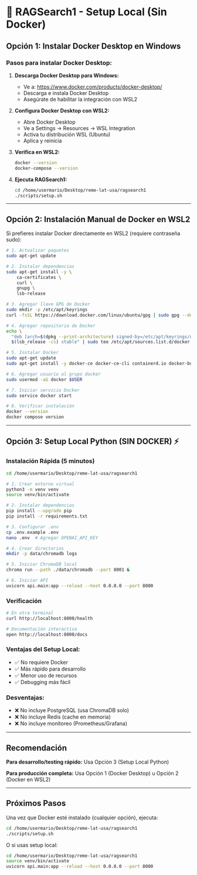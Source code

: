 # 🚀 RAGSearch1 - Setup Local (Sin Docker)

## Opción 1: Instalar Docker Desktop en Windows

### Pasos para instalar Docker Desktop:

1. **Descarga Docker Desktop para Windows:**
   - Ve a: https://www.docker.com/products/docker-desktop/
   - Descarga e instala Docker Desktop
   - Asegúrate de habilitar la integración con WSL2

2. **Configura Docker Desktop con WSL2:**
   - Abre Docker Desktop
   - Ve a Settings → Resources → WSL Integration
   - Activa tu distribución WSL (Ubuntu)
   - Aplica y reinicia

3. **Verifica en WSL2:**
   ```bash
   docker --version
   docker-compose --version
   ```

4. **Ejecuta RAGSearch1:**
   ```bash
   cd /home/usermario/Desktop/reme-lat-usa/ragsearch1
   ./scripts/setup.sh
   ```

---

## Opción 2: Instalación Manual de Docker en WSL2

Si prefieres instalar Docker directamente en WSL2 (requiere contraseña sudo):

```bash
# 1. Actualizar paquetes
sudo apt-get update

# 2. Instalar dependencias
sudo apt-get install -y \
    ca-certificates \
    curl \
    gnupg \
    lsb-release

# 3. Agregar llave GPG de Docker
sudo mkdir -p /etc/apt/keyrings
curl -fsSL https://download.docker.com/linux/ubuntu/gpg | sudo gpg --dearmor -o /etc/apt/keyrings/docker.gpg

# 4. Agregar repositorio de Docker
echo \
  "deb [arch=$(dpkg --print-architecture) signed-by=/etc/apt/keyrings/docker.gpg] https://download.docker.com/linux/ubuntu \
  $(lsb_release -cs) stable" | sudo tee /etc/apt/sources.list.d/docker.list > /dev/null

# 5. Instalar Docker
sudo apt-get update
sudo apt-get install -y docker-ce docker-ce-cli containerd.io docker-buildx-plugin docker-compose-plugin

# 6. Agregar usuario al grupo docker
sudo usermod -aG docker $USER

# 7. Iniciar servicio Docker
sudo service docker start

# 8. Verificar instalación
docker --version
docker compose version
```

---

## Opción 3: Setup Local Python (SIN DOCKER) ⚡

### Instalación Rápida (5 minutos)

```bash
cd /home/usermario/Desktop/reme-lat-usa/ragsearch1

# 1. Crear entorno virtual
python3 -m venv venv
source venv/bin/activate

# 2. Instalar dependencias
pip install --upgrade pip
pip install -r requirements.txt

# 3. Configurar .env
cp .env.example .env
nano .env  # Agregar OPENAI_API_KEY

# 4. Crear directorios
mkdir -p data/chromadb logs

# 5. Iniciar ChromaDB local
chroma run --path ./data/chromadb --port 8001 &

# 6. Iniciar API
uvicorn api.main:app --reload --host 0.0.0.0 --port 8000
```

### Verificación

```bash
# En otra terminal
curl http://localhost:8000/health

# Documentación interactiva
open http://localhost:8000/docs
```

### Ventajas del Setup Local:
- ✅ No requiere Docker
- ✅ Más rápido para desarrollo
- ✅ Menor uso de recursos
- ✅ Debugging más fácil

### Desventajas:
- ❌ No incluye PostgreSQL (usa ChromaDB solo)
- ❌ No incluye Redis (cache en memoria)
- ❌ No incluye monitoreo (Prometheus/Grafana)

---

## Recomendación

**Para desarrollo/testing rápido:** Usa Opción 3 (Setup Local Python)

**Para producción completa:** Usa Opción 1 (Docker Desktop) u Opción 2 (Docker en WSL2)

---

## Próximos Pasos

Una vez que Docker esté instalado (cualquier opción), ejecuta:

```bash
cd /home/usermario/Desktop/reme-lat-usa/ragsearch1
./scripts/setup.sh
```

O si usas setup local:

```bash
cd /home/usermario/Desktop/reme-lat-usa/ragsearch1
source venv/bin/activate
uvicorn api.main:app --reload --host 0.0.0.0 --port 8000
```

